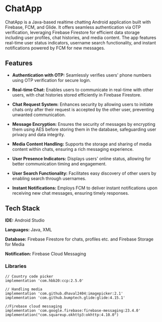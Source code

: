 # ChatApp

ChatApp is a Java-based realtime chatting Android application built with Firebase, FCM, and Glide. It offers seamless authentication via OTP verification, leveraging Firebase Firestore for efficient data storage including user profiles, chat histories, and media content. The app features real-time user status indicators, username search functionality, and instant notifications powered by FCM for new messages.


## Features

- **Authentication with OTP:** Seamlessly verifies users' phone numbers using OTP verification for secure login.

- **Real-time Chat:** Enables users to communicate in real-time with other users, with chat histories stored efficiently in Firebase Firestore.

- **Chat Request System:** Enhances security by allowing users to initiate chats only after their request is accepted by the other user, preventing unwanted communication.

- **Message Encryption:** Ensures the security of messages by encrypting them using AES before storing them in the database, safeguarding user privacy and data integrity.

- **Media Content Handling:** Supports the storage and sharing of media content within chats, ensuring a rich messaging experience.

- **User Presence Indicators:** Displays users' online status, allowing for better communication timing and engagement.

- **User Search Functionality:** Facilitates easy discovery of other users by enabling search through usernames.

- **Instant Notifications:** Employs FCM to deliver instant notifications upon receiving new chat messages, ensuring timely responses.


## Tech Stack

**IDE:** Android Studio

**Languages:** Java, XML

**Database:** Firebase Firestore for chats, profiles etc. and Firebase Storage for Media

**Notification:** Firebase Cloud Messaging 


### Libraries

    // Country code picker
    implementation 'com.hbb20:ccp:2.5.0'

    // Handling media
    implementation 'com.github.dhaval2404:imagepicker:2.1'
    implementation 'com.github.bumptech.glide:glide:4.15.1'
    
    //Firebase cloud messaging
    implementation 'com.google.firebase:firebase-messaging:23.4.0'
    implementation("com.squareup.okhttp3:okhttp:4.10.0")

